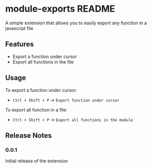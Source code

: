 # module-exports README

A simple extension that allows you to easily export any function in a javascript file

## Features

* Export a function under cursor
* Export all functions in the file

## Usage

To export a function under cursor:  
* `Ctrl + Shift + P` -> `Export function under cursor`

To export all function in a file:
* `Ctrl + Shift + P` -> `Export all functions in the module`

## Release Notes
### 0.0.1
Initial release of the extension
